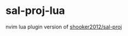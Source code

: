 # sal-proj-lua

nvim lua plugin version of  [shooker2012/sal-proj](https://github.com/shooker2012/sal-proj/)